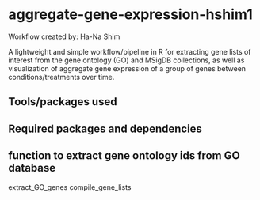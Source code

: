 # aggregate-gene-expression-hshim1

Workflow created by: Ha-Na Shim

A lightweight and simple workflow/pipeline in R for extracting gene lists of interest from the gene ontology (GO) and MSigDB collections, as well as visualization of aggregate gene expression of a group of genes between conditions/treatments over time.

## Tools/packages used

## Required packages and dependencies

## function to extract gene ontology ids from GO database

extract_GO_genes
compile_gene_lists

